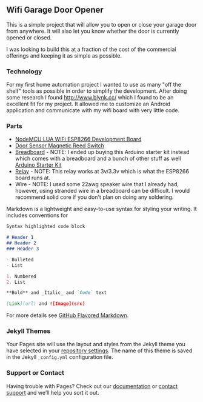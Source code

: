 ## Wifi Garage Door Opener

This is a simple project that will allow you to open or close your garage door from anywhere. It will also let you know whether the door is currently opened or closed. 

I was looking to build this at a fraction of the cost of the commercial offerings and keeping it as simple as possible. 

### Technology

For my first home automation project I wanted to use as many "off the shelf" tools as possible in order to simplify the development. After doing some research I found http://www.blynk.cc/ which I found to be an excellent fit for my project. It allowed me to customize an Android application and communicate with my wifi board with very little code.

### Parts

- [NodeMCU LUA WiFi ESP8266 Development Board](http://amzn.to/2iYBeTo)
- [Door Sensor Magnetic Reed Switch](http://amzn.to/2kbAGq7)
- [Breadboard](http://amzn.to/2klLUvB) - NOTE: I ended up buying this Arduino starter kit instead which comes with a breadboard and a bunch of other stuff as well [Arduino Starter Kit](http://amzn.to/2jWg3ku)
- [Relay](https://rover.ebay.com/rover/1/711-53200-19255-0/1?icep_id=114&ipn=icep&toolid=20004&campid=5338026670&mpre=http%3A%2F%2Fwww.ebay.com%2Fitm%2FDC-3V-3-3V-Relay-High-Level-Driver-Module-optocouple-Relay-Module-for-Arduino%2F331502222842%3Frt%3Dnc%26_soffid%3D5%26_soffType%3DPromotionalShipping%26_trksid%3Dp5731.m3795) - NOTE: This relay works at 3v/3.3v which is what the ESP8266 board runs at.
- Wire - NOTE: I used some 22awg speaker wire that I already had, however, using stranded wire in a breadboard can be difficult. I would recommend solid core if you don't plan on doing any soldering.

Markdown is a lightweight and easy-to-use syntax for styling your writing. It includes conventions for

```markdown
Syntax highlighted code block

# Header 1
## Header 2
### Header 3

- Bulleted
- List

1. Numbered
2. List

**Bold** and _Italic_ and `Code` text

[Link](url) and ![Image](src)
```

For more details see [GitHub Flavored Markdown](https://guides.github.com/features/mastering-markdown/).

### Jekyll Themes

Your Pages site will use the layout and styles from the Jekyll theme you have selected in your [repository settings](https://github.com/colatt/WifiGarageDoor/settings). The name of this theme is saved in the Jekyll `_config.yml` configuration file.

### Support or Contact

Having trouble with Pages? Check out our [documentation](https://help.github.com/categories/github-pages-basics/) or [contact support](https://github.com/contact) and we’ll help you sort it out.
